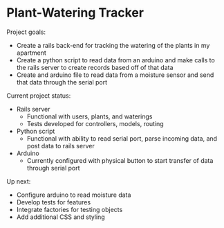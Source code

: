 # Plant-Watering Tracker

Project goals:
* Create a rails back-end for tracking the watering of the plants in my apartment
* Create a python script to read data from an arduino and make calls to the rails server to create records based off of that data
* Create and arduino file to read data from a moisture sensor and send that data through the serial port

Current project status:
* Rails server
  * Functional with users, plants, and waterings
  * Tests developed for controllers, models, routing
* Python script
  * Functional with ability to read serial port, parse incoming data, and post data to rails server
* Arduino
  * Currently configured with physical button to start transfer of data through serial port

Up next:
* Configure arduino to read moisture data
* Develop tests for features
* Integrate factories for testing objects
* Add additional CSS and styling
